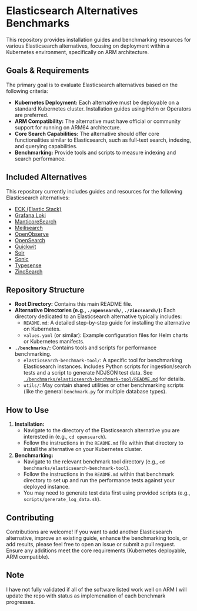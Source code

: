 # Elasticsearch Alternatives Benchmarks

This repository provides installation guides and benchmarking resources for various Elasticsearch alternatives, focusing on deployment within a Kubernetes environment, specifically on ARM architecture.

## Goals & Requirements

The primary goal is to evaluate Elasticsearch alternatives based on the following criteria:

-   **Kubernetes Deployment:** Each alternative must be deployable on a standard Kubernetes cluster. Installation guides using Helm or Operators are preferred.
-   **ARM Compatibility:** The alternative must have official or community support for running on ARM64 architecture.
-   **Core Search Capabilities:** The alternative should offer core functionalities similar to Elasticsearch, such as full-text search, indexing, and querying capabilities.
-   **Benchmarking:** Provide tools and scripts to measure indexing and search performance.

## Included Alternatives

This repository currently includes guides and resources for the following Elasticsearch alternatives:

-   [ECK (Elastic Stack)](./eck/README.md)
-   [Grafana Loki](./grafana-loki/README.md)
-   [ManticoreSearch](./manticoresearch/README.md)
-   [Meilisearch](./meilisearch/README.md)
-   [OpenObserve](./openobserve/README.md)
-   [OpenSearch](./opensearch/README.md)
-   [Quickwit](./quickwit/README.md)
-   [Solr](./solr/README.md)
-   [Sonic](./sonic/README.md)
-   [Typesense](./typesense/README.md)
-   [ZincSearch](./zincsearch/README.md)

## Repository Structure

-   **Root Directory:** Contains this main README file.
-   **Alternative Directories (e.g., `./opensearch/`, `./zincsearch/`):** Each directory dedicated to an Elasticsearch alternative typically includes:
    -   `README.md`: A detailed step-by-step guide for installing the alternative on Kubernetes.
    -   `values.yaml` (or similar): Example configuration files for Helm charts or Kubernetes manifests.
-   **`./benchmarks/`:** Contains tools and scripts for performance benchmarking.
    -   `elasticsearch-benchmark-tool/`: A specific tool for benchmarking Elasticsearch instances. Includes Python scripts for ingestion/search tests and a script to generate NDJSON test data. See [`./benchmarks/elasticsearch-benchmark-tool/README.md`](./benchmarks/elasticsearch-benchmark-tool/README.md) for details.
    -   `utils/`: May contain shared utilities or other benchmarking scripts (like the general `benchmark.py` for multiple database types).

## How to Use

1.  **Installation:**
    *   Navigate to the directory of the Elasticsearch alternative you are interested in (e.g., `cd opensearch`).
    *   Follow the instructions in the `README.md` file within that directory to install the alternative on your Kubernetes cluster.
2.  **Benchmarking:**
    *   Navigate to the relevant benchmark tool directory (e.g., `cd benchmarks/elasticsearch-benchmark-tool`).
    *   Follow the instructions in the `README.md` within that benchmark directory to set up and run the performance tests against your deployed instance.
    *   You may need to generate test data first using provided scripts (e.g., `scripts/generate_log_data.sh`).

## Contributing

Contributions are welcome! If you want to add another Elasticsearch alternative, improve an existing guide, enhance the benchmarking tools, or add results, please feel free to open an issue or submit a pull request. Ensure any additions meet the core requirements (Kubernetes deployable, ARM compatible).

## Note

I have not fully validated if all of the software listed work well on ARM I will update the repo with status as implemenation of each benchmark progresses.
